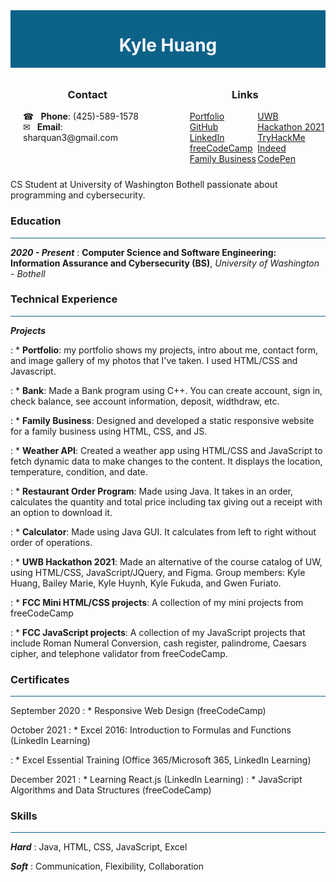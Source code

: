 <div width="100%" height="100%" style="background: #0d6288; display: flex; justify-content: center; align-items: center;">
    <h1 width="100%" height="100%" style="text-align: center; color: ghostwhite;">
        Kyle Huang
    </h1>
</div>

<div width="100%" height="100%" style="display: flex; justify-content: space-evenly; align-center: center;">
    <div style="width: 100%; height: 100%; padding: 10px 20px;">
        <h3 style="text-align: center;">Contact</h3>
        <div style="display: flex; flex-direction: column; width: 100%; height: 100%;">
            <span>&#9742; &ensp;<b>Phone</b>: (425)-589-1578</span>
            <span>&#9993;&ensp; <b>Email</b>: sharquan3@gmail.com</span>
            <span>
        </div>
    </div>
    <div style="width: 100%; height: 100%; display: flex; flex-direction: column; justify-content: center; padding: 10px 20px;">
        <h3 style="text-align: center;">Links</h3>
        <div style="display: flex; flex-direction: row; width: 100%;
        height: 100%; padding: 0 20px; justify-content: space-around;">
            <div style="width: 100%; height: 100%;">
                <a href="https://sharquan3.github.io/Portfolio/">Portfolio</a><br>
                <a href="https://github.com/sharquan3">GitHub</a><br>
                <a href="https://www.linkedin.com/in/kyle-huang-9492811ba/">LinkedIn</a><br>
                <a href="https://freecodecamp.org/sharquan3">freeCodeCamp</a><br>
                <a href="https://tiffanylashandspa.github.io/Tiffany/">Family Business</a><br>
            </div>
            <div style="width: 100%; height: 100%;">
                <a href="https://devpost.com/software/university-of-washington-course-evaluation-catalog">UWB Hackathon 2021</a><br>
                <a href="https://tryhackme.com/p/sharquan3">TryHackMe</a><br>
                <a href="https://my.indeed.com/p/kyleh-r7behmb">Indeed</a><br>
                <a href="https://codepen.io/your-work">CodePen</a><br>
            </div>
        </div>
    </div>
</div>

CS Student at University of Washington Bothell passionate about programming and cybersecurity. 

### Education

<hr style="background: #0d6288">

<b><i>2020 - Present</i></b>
: <strong>Computer Science and Software Engineering: Information Assurance and Cybersecurity (BS)</strong>, <em>University of Washington - Bothell</em>

### Technical Experience

<hr style="background: #0d6288">

<strong><i>Projects</i></strong>

: * <b>Portfolio</b>: my portfolio shows my projects, intro about me, contact form, and image gallery of my photos that I've taken. I used HTML/CSS and Javascript.

: * <b>Bank</b>: Made a Bank program using C++. You can create account, sign in, check balance, see account information, deposit, widthdraw, etc.

: * <b>Family Business</b>: Designed and developed a static responsive website for a family business using HTML, CSS, and JS.

: * <b>Weather API</b>: Created a weather app using HTML/CSS and JavaScript to fetch dynamic data to make changes to the content. It displays the location, temperature, condition, and date.

: * <b>Restaurant Order Program</b>: Made using Java. It takes in an order, calculates the quantity and total price including tax giving out a receipt with an option to download it.

: * <b>Calculator</b>: Made using Java GUI. It calculates from left to right without order of operations.

: * <b>UWB Hackathon 2021</b>: Made an alternative of the course catalog of UW, using HTML/CSS, JavaScript/JQuery, and Figma. Group members: Kyle Huang, Bailey Marie, Kyle Huynh, Kyle Fukuda, and Gwen Furiato.

: * <b>FCC Mini HTML/CSS projects</b>: A collection of my mini projects from freeCodeCamp

: * <b>FCC JavaScript projects</b>: A collection of my JavaScript projects that include Roman Numeral Conversion, cash register, palindrome, Caesars cipher, and telephone validator from freeCodeCamp.

### Certificates

<hr style="background: #0d6288">

September 2020
: * Responsive Web Design (freeCodeCamp)

October 2021
: * Excel 2016: Introduction to Formulas and Functions (LinkedIn Learning)

: * Excel Essential Training (Office 365/Microsoft 365, LinkedIn Learning)

December 2021
: * Learning React.js (LinkedIn Learning)
: * JavaScript Algorithms and Data Structures (freeCodeCamp)


### Skills

<hr style="background: #0d6288">

<strong><i>Hard</i></strong>
: Java, HTML, CSS, JavaScript, Excel

<strong><i>Soft</i></strong>
: Communication, Flexibility, Collaboration
